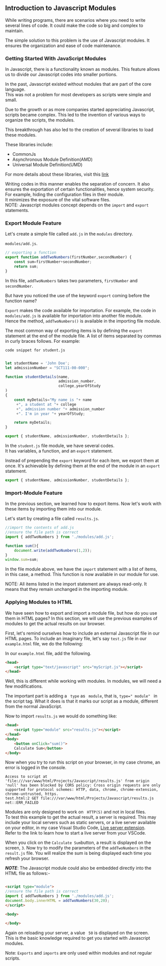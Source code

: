 ## Introduction to Javascript Modules

While writing programs, there are scenarios where you need to write several lines of code. It could make the code so big and complex to maintain.

The simple solution to this problem is the use of Javascript modules. It ensures the organization and ease of code maintenance.

### Getting Started With JavaScript Modules

In Javascript, there is a functionality known as modules. This feature allows us to divide our Javascript codes into smaller portions. 

In the past, Javascript existed without modules that are part of the core language.  
This was not a problem for most developers as scripts were simple and small.  

Due to the growth or as more companies started appreciating Javascript, scripts became complex. 
This led to the invention of various ways to organize the scripts, the modules.

This breakthrough has also led to the creation of several libraries to load these modules. 

These libraries include:  
* CommonJs 
* Asynchronous Module Definition(AMD)
* Universal Module Definition(UMD)

For more details about these libraries, visit this [link](https://javascript.info/modules-intro)

Writing codes in this manner enables the separation of concern.
It also ensures the exportation of certain functionalities, hence system security. 
For example, hiding the configuration files in their module.  
It minimizes the exposure of the vital software files.  
NOTE:  Javascript modules concept depends on the ```import``` and ```export``` statements.  

### Export Module Feature
Let's create a simple file called ```add.js``` in the ```modules``` directory.

```modules/add.js```.
```js
// exporting a function
export function addTwoNumbers(firstNumber,secondNumber) {
    const sum=firstNumber+secondNumber;
    return sum;
}
```
In this file, ```addTwoNumbers``` takes two parameters, ```firstNumber``` and ```secondNumber```. 
  
But have you noticed the use of the keyword ```export``` coming before the function name?  

```Export``` makes the code available for importation. For example, the code in ```modules/add.js``` is available for importation into another file module.  
Hence the method, ```addTwoNumbers()``` is available in the importing file module.  

The most common way of exporting items is by defining the ```export``` statement at the end of the module file. A list of items separated by commas in curly braces follows. For example:   

```code snippet for student.js```

```js

let studentName = 'John Doe';
let admissionNumber = "SCT111-00-000";

function studentDetails(name,
                        admission_number,
                        college,yearOfStudy
)
{
    const myDetails="My name is "+ name
     +", a student at "+ college
     +", admission number "+ admission_number
     +". I'm in year "+ yearOfStudy;

    return myDetails;
}

export { studentName, admissionNumber, studentDetails };

```
In the ```student.js``` file module, we have several codes.  
It has variables, a function, and an ```export``` statement. 

Instead of prepending the ```export``` keyword for each item, we export them at once.
It's achievable by defining them at the end of the module in an ```export``` statement. 

```js
export { studentName, admissionNumber, studentDetails };
```

### Import-Module Feature

In the previous section, we learned how to export items. Now let's work with these items by importing them into our module.

Let's start by creating a file called ```results.js```.  

```js
//import the contents of add.js
//ensure the file path is correct
import { addTwoNumbers } from './modules/add.js';

function sum(){
    document.write(addTwoNumbers(1,2));
}
window.sum=sum;
```

In the file module above, we have the ```import``` statement with a list of items, in this case, a method.   This function is now available in our module for use.

NOTE: All items listed in the import statement are always read-only.  It means that they remain unchanged in the importing module.

### Applying Modules to HTML

We have seen how to export and import a module file, but how do you use them in HTML pages? 
In this section, we will use the previous examples of modules to get the actual results on our browser. 

First, let's remind ourselves how to include an external Javascript file in our HTML pages. To include an imaginary file, let's say ```test.js``` file in our ```example.html``` file, we do the following: 

In our ```example.html``` file, add the following.  
```html
<head>
    <script type="text/javascript" src="myScript.js"></script>
</head>

```
Well, this is different while working with modules. In modules, we will need a few modifications.

The important part is adding a ``` type``` as ``` module```, that is, ```type=" module" ``` in the script tag. 
What it does is that it marks our script as a module, different from the normal JavaScript. 

Now to import ```results.js``` we would do something like:  
```html
<head>
    <script type="module" src="results.js"></script>
</head>
<body>
    <button onClick="sum()">
    Calculate Sum</button>
</body>
```

Now when you try to run this script on your browser, in my case chrome, an error is logged in the console.  

```console
Access to script at 'file:///var/www/html/Projects/Javascript/results.js' from origin 'null' has been blocked by CORS policy: Cross origin requests are only supported for protocol schemes: HTTP, data, chrome, chrome-extension, chrome-untrusted, https.
test.html:2 GET file:///var/www/html/Projects/Javascript/results.js net::ERR_FAILED

```
Modules are only designed to work on ``` HTTP(S)``` and not in local files.  
To test this example to get the actual result, a server is required. This may include your local servers such as static servers, or a live server available on your editor, in my case Visual Studio Code, [Live server extension](https://marketplace.visualstudio.com/items?itemName=ritwickdey.LiveServer).  
Refer to the link to learn how to start a live server from your VSCode.  

When you click on the ```Calculate Sum```button, a result is displayed on the screen, ```3```. Now try to modify the parameters of the ```addTwoNumbers``` in the ```result.js``` file.  You will realize the sum is being displayed each time you refresh your browser.  

***NOTE***: The Javascript module could also be embedded directly into the HTML file as follows:-  

```HTML

<script type="module">
//ensure the file path is correct 
import { addTwoNumbers } from './modules/add.js';
document.body.innerHTML = addTwoNumbers(30,20);
</script>

<body>

</body>

```
Again on reloading your server, a value ``` 50``` is displayed on the screen.  
This is the basic knowledge required to get you started with Javascript modules.  


Note: ```Exports``` and ```imports``` are only used within modules and not regular scripts.
